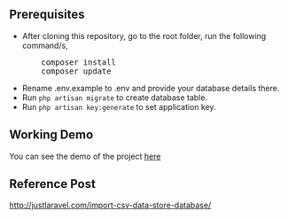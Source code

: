 ## Prerequisites
<ul>
<li>After cloning this repository, go to the root folder, run the following command/s,
<pre>
    composer install
    composer update</pre>
</li>
<li>Rename .env.example to .env and provide your database details there.</li>
<li>Run <code>php artisan migrate</code> to create database table.</li>
<li>Run <code>php artisan key:generate</code> to set application key. </li>

</ul>

## Working Demo
You can see the demo of the project <a href="http://justlaravel.com/demos/import-csv-data-store-database/">here</a>

## Reference Post
<a href="http://justlaravel.com/import-csv-data-store-database/">http://justlaravel.com/import-csv-data-store-database/
</a>
